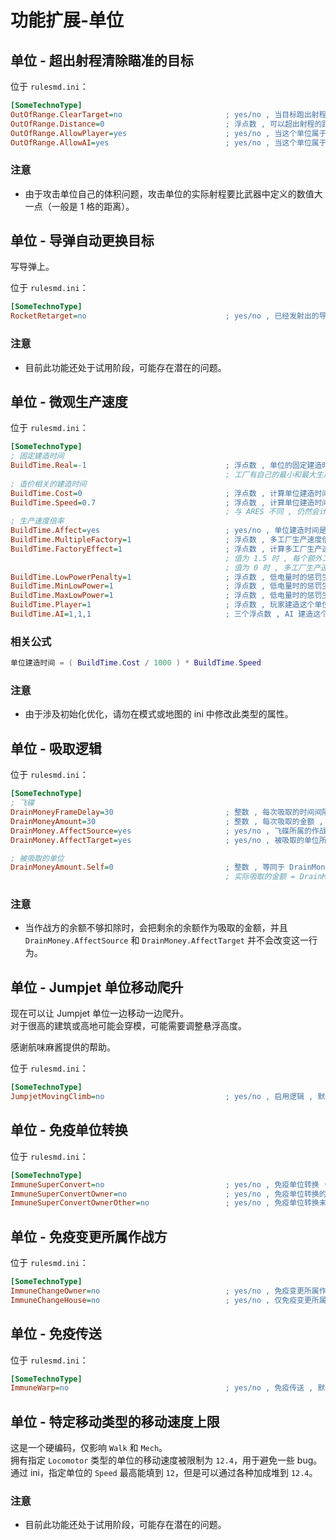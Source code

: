 # 功能扩展-单位

## 单位 - 超出射程清除瞄准的目标

位于 `rulesmd.ini`：

```ini
[SomeTechnoType]
OutOfRange.ClearTarget=no                       ; yes/no , 当目标跑出射程后是否清除攻击目标 , 默认值是 no
OutOfRange.Distance=0                           ; 浮点数 , 可以超出射程的距离 , 负数 = 减少距离 , 默认值是 0
OutOfRange.AllowPlayer=yes                      ; yes/no , 当这个单位属于玩家控制时 (属于玩家阵营时) , 是否会丢失目标 , 默认值是 yes
OutOfRange.AllowAI=yes                          ; yes/no , 当这个单位属于 AI 控制时 (属于电脑阵营时) , 是否会丢失目标 , 默认值是 yes
```

### 注意

* 由于攻击单位自己的体积问题，攻击单位的实际射程要比武器中定义的数值大一点（一般是 1 格的距离）。



## 单位 - 导弹自动更换目标

写导弹上。

位于 `rulesmd.ini`：

```ini
[SomeTechnoType]
RocketRetarget=no                               ; yes/no , 已经发射出的导弹是否跟随本体更换目标 , 默认值是 no
```

### 注意

* 目前此功能还处于试用阶段，可能存在潜在的问题。



## 单位 - 微观生产速度

位于 `rulesmd.ini`：

```ini
[SomeTechnoType]
; 固定建造时间
BuildTime.Real=-1                               ; 浮点数 , 单位的固定建造时间 , 负数 = 使用下面的造价来计算时间 , 默认值是 -1 , 单位 : 帧
                                                ; 工厂有自己的最小和最大生产时间 , 因此并不能实现无冷却生产或完全生产不出来的效果
; 造价相关的建造时间
BuildTime.Cost=0                                ; 浮点数 , 计算单位建造时间时 , 使用此值代替 Cost 进行计算 , 默认值是 [SomeTechnoType] -> Cost 的值 , 单位 : 元
BuildTime.Speed=0.7                             ; 浮点数 , 计算单位建造时间时 , 花费 1000 元所需要的分钟数 , 默认值是 [SomeTechnoType] -> BuildSpeed 的值 , 单位 : 分钟
                                                ; 与 ARES 不同 , 仍然会计算 Wall=yes 的单位 [General] -> WallBuildSpeedCoefficient 加成
; 生产速度倍率
BuildTime.Affect=yes                            ; yes/no , 单位建造时间是否会受到下列各个生产速度倍率的影响 (包括围墙的生产速度倍率) , 默认值是 yes
BuildTime.MultipleFactory=1                     ; 浮点数 , 多工厂生产速度倍率 , 等比数列 , 每多一个工厂就会乘一次这个倍率 , 至少需要 2 个工厂 , 默认值是 [General] -> MultipleFactory 的值
BuildTime.FactoryEffect=1                       ; 浮点数 , 计算多工厂生产速度倍率时的工厂数量因子 , 至少需要 2 个工厂 , 默认值是 1
                                                ; 值为 1.5 时 , 每个额外工厂会计算为 1.5 个额外工厂 , 值为 0.8 时 , 每个额外工厂会计算为 0.8 个额外工厂
                                                ; 值为 0 时 , 多工厂生产速度倍率无效 , 负数可能会导致指数级地增加单位建造时间
BuildTime.LowPowerPenalty=1                     ; 浮点数 , 低电量时的惩罚生产速度倍率 , 默认值是 [General] -> LowPowerPenaltyModifier 的值
BuildTime.MinLowPower=1                         ; 浮点数 , 低电量时的惩罚生产速度倍率的最小值 , 默认值是 [General] -> MinLowPowerProductionSpeed 的值
BuildTime.MaxLowPower=1                         ; 浮点数 , 低电量时的惩罚生产速度倍率的最大值 , 默认值是 [General] -> MaxLowPowerProductionSpeed 的值
BuildTime.Player=1                              ; 浮点数 , 玩家建造这个单位时的生产速度倍率 , 默认值是 1
BuildTime.AI=1,1,1                              ; 三个浮点数 , AI 建造这个单位时的生产速度倍率 , 中立阵营也算 AI 控制的 , 按难度区分 , 分别是【简单】【中等】【冷酷】 , 默认值是 1,1,1
```

### 相关公式

```lua
单位建造时间 = ( BuildTime.Cost / 1000 ) * BuildTime.Speed
```

### 注意

* 由于涉及初始化优化，请勿在模式或地图的 ini 中修改此类型的属性。



## 单位 - 吸取逻辑

位于 `rulesmd.ini`：

```ini
[SomeTechnoType]
; 飞碟
DrainMoneyFrameDelay=30                         ; 整数 , 每次吸取的时间间隔 , 不能小于 1 , 默认值是 [CombatDamage] -> DrainMoneyFrameDelay 的值
DrainMoneyAmount=30                             ; 整数 , 每次吸取的金额 , 可以是负数 , 默认值是 [CombatDamage] -> DrainMoneyAmount 的值
DrainMoney.AffectSource=yes                     ; yes/no , 飞碟所属的作战方是否获得金钱 , 默认值是 yes
DrainMoney.AffectTarget=yes                     ; yes/no , 被吸取的单位所属的作战方是否失去金钱 , 默认值是 yes

; 被吸取的单位
DrainMoneyAmount.Self=0                         ; 整数 , 等同于 DrainMoneyAmount , 但是是写在被吸取的单位上的 , 正数 = 钱被吸走 , 默认值是 0
                                                ; 实际吸取的金额 = DrainMoneyAmount + DrainMoneyAmount.Self
```

### 注意

* 当作战方的余额不够扣除时，会把剩余的余额作为吸取的金额，并且 `DrainMoney.AffectSource` 和 `DrainMoney.AffectTarget` 并不会改变这一行为。



## 单位 - Jumpjet 单位移动爬升

现在可以让 Jumpjet 单位一边移动一边爬升。  
对于很高的建筑或高地可能会穿模，可能需要调整悬浮高度。

感谢航味麻酱提供的帮助。

位于 `rulesmd.ini`：

```ini
[SomeTechnoType]
JumpjetMovingClimb=no                           ; yes/no , 启用逻辑 , 默认值是 no
```



## 单位 - 免疫单位转换

位于 `rulesmd.ini`：

```ini
[SomeTechnoType]
ImmuneSuperConvert=no                           ; yes/no , 免疫单位转换 (不免疫升级变形 , 啊这) , 默认值是 no
ImmuneSuperConvertOwner=no                      ; yes/no , 免疫单位转换的改变作战方 , 和【免疫单位转换】独立判断 , 默认值是 no
ImmuneSuperConvertOwnerOther=no                 ; yes/no , 免疫单位转换未变形时的改变作战方 , 和【免疫单位转换】独立判断 , 默认值是 no
```



## 单位 - 免疫变更所属作战方

位于 `rulesmd.ini`：

```ini
[SomeTechnoType]
ImmuneChangeOwner=no                            ; yes/no , 免疫变更所属作战方 , 包括触发什么的 , 默认值是 no
ImmuneChangeHouse=no                            ; yes/no , 仅免疫变更所属作战方弹头 , 默认值是 no
```



## 单位 - 免疫传送

位于 `rulesmd.ini`：

```ini
[SomeTechnoType]
ImmuneWarp=no                                   ; yes/no , 免疫传送 , 默认值是 no
```



## 单位 - 特定移动类型的移动速度上限

这是一个硬编码，仅影响 `Walk` 和 `Mech`。  
拥有指定 `Locomotor` 类型的单位的移动速度被限制为 `12.4`，用于避免一些 bug。  
通过 ini，指定单位的 `Speed` 最高能填到 `12`，但是可以通过各种加成堆到 `12.4`。

### 注意

* 目前此功能还处于试用阶段，可能存在潜在的问题。
